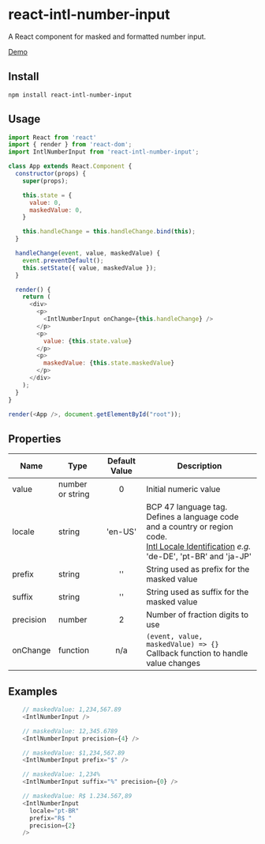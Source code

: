 # react-intl-number-input
A React component for masked and formatted number input.

[Demo](https://nandorip.github.io/react-intl-number-input/example/dist/)

## Install

```
npm install react-intl-number-input
```

## Usage

```javascript
import React from 'react'
import { render } from 'react-dom';
import IntlNumberInput from 'react-intl-number-input';

class App extends React.Component {
  constructor(props) {
    super(props);

    this.state = {
      value: 0,
      maskedValue: 0,
    }

    this.handleChange = this.handleChange.bind(this);
  }

  handleChange(event, value, maskedValue) {
    event.preventDefault();
    this.setState({ value, maskedValue });
  }

  render() {
    return (
      <div>
        <p>
          <IntlNumberInput onChange={this.handleChange} />
        </p>
        <p>
          value: {this.state.value}
        </p>
        <p>
          maskedValue: {this.state.maskedValue}
        </p>
      </div>
    );
  }
}

render(<App />, document.getElementById("root"));
```

## Properties

| Name | Type | Default Value | Description |
| --- | --- | :---: | --- |
| value | number or string | 0 | Initial numeric value |
| locale | string | 'en-US' | BCP 47 language tag. Defines a language code and a country or region code.<br>[Intl Locale Identification](https://developer.mozilla.org/en-US/docs/Web/JavaScript/Reference/Global_Objects/Intl#Locale_identification_and_negotiation) *e.g.* 'de-DE', 'pt-BR' and 'ja-JP' |
| prefix | string | '' | String used as prefix for the masked value |
| suffix | string  | '' | String used as suffix for the masked value |
| precision | number | 2 | Number of fraction digits to use |
| onChange | function | n/a | `(event, value, maskedValue) => {}`<br>Callback function to handle value changes |

## Examples

```javascript
    // maskedValue: 1,234,567.89
    <IntlNumberInput />
```

```javascript
    // maskedValue: 12,345.6789
    <IntlNumberInput precision={4} />
```

```javascript
    // maskedValue: $1,234,567.89
    <IntlNumberInput prefix="$" />
```

```javascript
    // maskedValue: 1,234%
    <IntlNumberInput suffix="%" precision={0} />
```

```javascript
    // maskedValue: R$ 1.234.567,89
    <IntlNumberInput
      locale="pt-BR"
      prefix="R$ "
      precision={2}
    />
```
